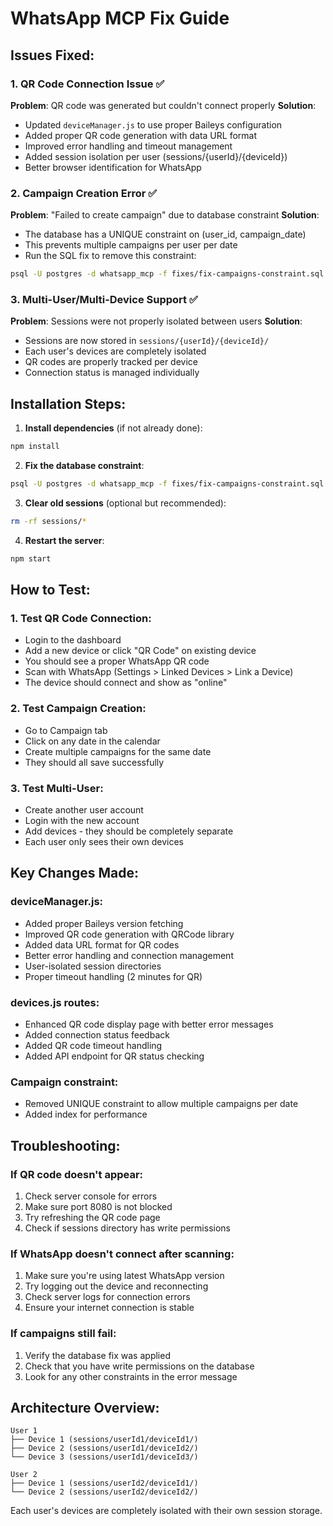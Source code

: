# WhatsApp MCP Fix Guide

## Issues Fixed:

### 1. QR Code Connection Issue ✅
**Problem**: QR code was generated but couldn't connect properly
**Solution**: 
- Updated `deviceManager.js` to use proper Baileys configuration
- Added proper QR code generation with data URL format
- Improved error handling and timeout management
- Added session isolation per user (sessions/{userId}/{deviceId})
- Better browser identification for WhatsApp

### 2. Campaign Creation Error ✅
**Problem**: "Failed to create campaign" due to database constraint
**Solution**: 
- The database has a UNIQUE constraint on (user_id, campaign_date)
- This prevents multiple campaigns per user per date
- Run the SQL fix to remove this constraint:

```bash
psql -U postgres -d whatsapp_mcp -f fixes/fix-campaigns-constraint.sql
```

### 3. Multi-User/Multi-Device Support ✅
**Problem**: Sessions were not properly isolated between users
**Solution**:
- Sessions are now stored in `sessions/{userId}/{deviceId}/`
- Each user's devices are completely isolated
- QR codes are properly tracked per device
- Connection status is managed individually

## Installation Steps:

1. **Install dependencies** (if not already done):
```bash
npm install
```

2. **Fix the database constraint**:
```bash
psql -U postgres -d whatsapp_mcp -f fixes/fix-campaigns-constraint.sql
```

3. **Clear old sessions** (optional but recommended):
```bash
rm -rf sessions/*
```

4. **Restart the server**:
```bash
npm start
```

## How to Test:

### 1. Test QR Code Connection:
- Login to the dashboard
- Add a new device or click "QR Code" on existing device
- You should see a proper WhatsApp QR code
- Scan with WhatsApp (Settings > Linked Devices > Link a Device)
- The device should connect and show as "online"

### 2. Test Campaign Creation:
- Go to Campaign tab
- Click on any date in the calendar
- Create multiple campaigns for the same date
- They should all save successfully

### 3. Test Multi-User:
- Create another user account
- Login with the new account
- Add devices - they should be completely separate
- Each user only sees their own devices

## Key Changes Made:

### deviceManager.js:
- Added proper Baileys version fetching
- Improved QR code generation with QRCode library
- Added data URL format for QR codes
- Better error handling and connection management
- User-isolated session directories
- Proper timeout handling (2 minutes for QR)

### devices.js routes:
- Enhanced QR code display page with better error messages
- Added connection status feedback
- Added QR code timeout handling
- Added API endpoint for QR status checking

### Campaign constraint:
- Removed UNIQUE constraint to allow multiple campaigns per date
- Added index for performance

## Troubleshooting:

### If QR code doesn't appear:
1. Check server console for errors
2. Make sure port 8080 is not blocked
3. Try refreshing the QR code page
4. Check if sessions directory has write permissions

### If WhatsApp doesn't connect after scanning:
1. Make sure you're using latest WhatsApp version
2. Try logging out the device and reconnecting
3. Check server logs for connection errors
4. Ensure your internet connection is stable

### If campaigns still fail:
1. Verify the database fix was applied
2. Check that you have write permissions on the database
3. Look for any other constraints in the error message

## Architecture Overview:

```
User 1
├── Device 1 (sessions/userId1/deviceId1/)
├── Device 2 (sessions/userId1/deviceId2/)
└── Device 3 (sessions/userId1/deviceId3/)

User 2
├── Device 1 (sessions/userId2/deviceId1/)
└── Device 2 (sessions/userId2/deviceId2/)
```

Each user's devices are completely isolated with their own session storage.
